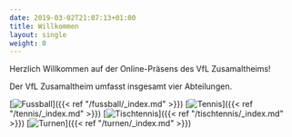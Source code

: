 ```yaml
---
date: 2019-03-02T21:07:13+01:00
title: Willkommen
layout: single
weight: 0
---
```


Herzlich Willkommen auf der Online-Präsens des VfL Zusamaltheims!

Der VfL Zusamaltheim umfasst insgesamt vier Abteilungen.

[![Fussball](/images/icons/football.jpg)]({{< ref "/fussball/_index.md" >}})
[![Tennis](/images/icons/tennis.jpg)]({{< ref "/tennis/_index.md" >}})
[![Tischtennis](/images/icons/tabletennis.jpg)]({{< ref "/tischtennis/_index.md" >}})
[![Turnen](/images/icons/athletics.jpg)]({{< ref "/turnen/_index.md" >}})
